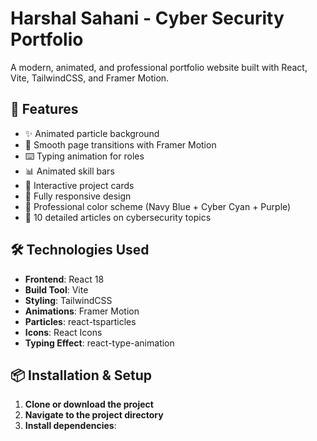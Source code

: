 # Harshal Sahani - Cyber Security Portfolio

A modern, animated, and professional portfolio website built with React, Vite, TailwindCSS, and Framer Motion.

## 🚀 Features

- ✨ Animated particle background
- 🎨 Smooth page transitions with Framer Motion
- ⌨️ Typing animation for roles
- 📊 Animated skill bars
- 🎴 Interactive project cards
- 📱 Fully responsive design
- 🎯 Professional color scheme (Navy Blue + Cyber Cyan + Purple)
- 📝 10 detailed articles on cybersecurity topics

## 🛠️ Technologies Used

- **Frontend**: React 18
- **Build Tool**: Vite
- **Styling**: TailwindCSS
- **Animations**: Framer Motion
- **Particles**: react-tsparticles
- **Icons**: React Icons
- **Typing Effect**: react-type-animation

## 📦 Installation & Setup

1. **Clone or download the project**
2. **Navigate to the project directory**
3. **Install dependencies**:
